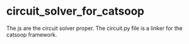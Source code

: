 # circuit_solver_for_catsoop

The js are the circuit solver proper. The circuit.py file is a linker for the catsoop framework.
